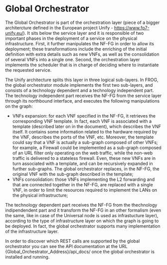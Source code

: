 # Global Orchestrator

The Global Orchestrator is part of the  orchestration layer  (piece of a bigger architercture defined in the European project Unify - https://www.fp7-unify.eu/). It sits below the service layer and it is responsible of two important phases in the deployment of a service on the physical infrastructure. First, it further manipulates the NF-FG in order to allow its deployment;  these transformations include the enriching of the initial definition with extra details such as new VNFs, as well as the consolidation of several VNFs into a single one. Second, the orchestration layer implements the scheduler that is in charge of deciding where to instantiate the requested service.

The Unify architecture splits this layer in three logical sub-layers. In FROG, the global orchestrator module implements the first two sub-layers, and consists of a technology dependent and a technology independent part. The technology independent part receives the NF-FG from the service layer through its northbound interface, and executes the following manipulations on the graph:
- VNFs expansion: for each VNF specified in the NF-FG, it retrieves the corresponding VNF template. In fact, each VNF is associated with a template (described later on in the document),  which describes the VNF itself. It contains some information related to the hardware required by the VNF, describes the ports of the VNF, etc. Moreover, the template could say that a VNF is actually a sub-graph composed of other VNFs; for example, a Firewall could be implemented as a sub-graph composed of an URL filter only operating on the web traffic, while the non-web traffic is delivered to a stateless firewall. Even, these new VNFs are in turn associated with a template, and can be recursively expanded in further sub-graphs. The global orchestrator replaces, in the NF-FG, the original VNF with the sub-graph described in the template;
- VNFs consolidation: those VNFs implementing the L2 forwarding and that are connected together in the NF-FG, are replaced with a single VNF, in order to limit the resources required to implement the LANs on the physical infrastructure;

The technology dependent part receives the NF-FG from the thechnology indipendendent part and it transform the NF-FG in an other formalism (even the same, like in case of the Universal node is used as infrastucture layer), according to the type of infrastructure layer on which the graph is going to be deployed.  In fact, the global orchestrator supports many implementation of the infrastructure layer.

In order to discover which REST calls are supported by the global orchestrator you can see the API documentation at the URL {Global_Orchestrator_Address}/api_docs/ once the global orchestrator is installed and running.
